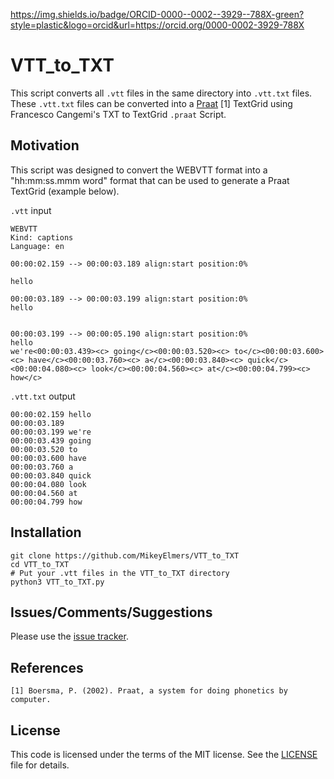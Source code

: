 https://img.shields.io/badge/ORCID-0000--0002--3929--788X-green?style=plastic&logo=orcid&url=https://orcid.org/0000-0002-3929-788X

# VTT_to_TXT 
This script converts all `.vtt` files in the same directory into `.vtt.txt` files. These `.vtt.txt` files can be converted into a [Praat](https://github.com/praat) [1] TextGrid using Francesco Cangemi's TXT to TextGrid `.praat` Script. 

## Motivation
This script was designed to convert the WEBVTT format into a "hh:mm:ss.mmm word" format that can be used to generate a Praat TextGrid (example below).

`.vtt` input 
```
WEBVTT
Kind: captions
Language: en

00:00:02.159 --> 00:00:03.189 align:start position:0%
 
hello

00:00:03.189 --> 00:00:03.199 align:start position:0%
hello
 

00:00:03.199 --> 00:00:05.190 align:start position:0%
hello
we're<00:00:03.439><c> going</c><00:00:03.520><c> to</c><00:00:03.600><c> have</c><00:00:03.760><c> a</c><00:00:03.840><c> quick</c><00:00:04.080><c> look</c><00:00:04.560><c> at</c><00:00:04.799><c> how</c>
```
`.vtt.txt` output
```
00:00:02.159 hello
00:00:03.189
00:00:03.199 we're 
00:00:03.439 going
00:00:03.520 to
00:00:03.600 have
00:00:03.760 a
00:00:03.840 quick
00:00:04.080 look
00:00:04.560 at
00:00:04.799 how
```

## Installation
```
git clone https://github.com/MikeyElmers/VTT_to_TXT
cd VTT_to_TXT
# Put your .vtt files in the VTT_to_TXT directory
python3 VTT_to_TXT.py
```


## Issues/Comments/Suggestions
Please use the [issue tracker](https://github.com/MikeyElmers/VTT_to_TXT/issues).

## References
```[1] Boersma, P. (2002). Praat, a system for doing phonetics by computer.```

## License 
This code is licensed under the terms of the MIT license. See the [LICENSE](https://github.com/MikeyElmers/VTT_to_TXT/blob/main/LICENSE) file for details.
